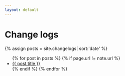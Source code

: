 ```yaml
---
layout: default
---
```


# Change logs

{% assign posts = site.changelogs| sort:'date' %}

<ul>
{% for post in posts %}
 {% if page.url != note.url %}
  <li><a href="{{ post.url }}">{{ post.title }}</a></li>
 {% endif %}
{% endfor %}
</ul>
